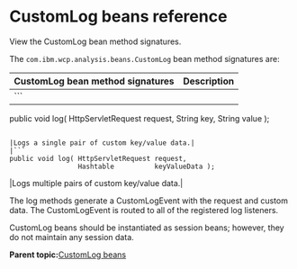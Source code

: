 # CustomLog beans reference

View the CustomLog bean method signatures.

The `com.ibm.wcp.analysis.beans.CustomLog` bean method signatures are:

|CustomLog bean method signatures|Description|
|--------------------------------|-----------|
|```
public void log( HttpServletRequest request,
                 String             key,
                 String             value );
```

|Logs a single pair of custom key/value data.|
|```
public void log( HttpServletRequest request,
                 Hashtable          keyValueData );
```

|Logs multiple pairs of custom key/value data.|

The log methods generate a CustomLogEvent with the request and custom data. The CustomLogEvent is routed to all of the registered log listeners.

CustomLog beans should be instantiated as session beans; however, they do not maintain any session data.

**Parent topic:**[CustomLog beans](../pzn/pzn_customlog_beans.md)

